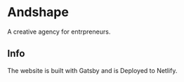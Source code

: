 # Andshape
A creative agency for entrpreneurs.

## Info
The website is built with Gatsby and is Deployed to Netlify.
